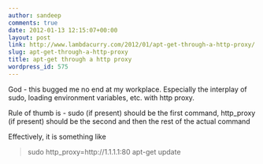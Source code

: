 ```yaml
---
author: sandeep
comments: true
date: 2012-01-13 12:15:07+00:00
layout: post
link: http://www.lambdacurry.com/2012/01/apt-get-through-a-http-proxy/
slug: apt-get-through-a-http-proxy
title: apt-get through a http proxy
wordpress_id: 575
---
```


God - this bugged me no end at my workplace. Especially the interplay of sudo, loading environment variables, etc. with http proxy.

Rule of thumb is - sudo (if present) should be the first command, http_proxy (if present) should be the second and then the rest of the actual command

Effectively, it is something like


<blockquote>sudo http_proxy=http://1.1.1.1:80 apt-get update</blockquote>





